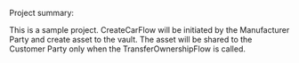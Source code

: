Project summary:

This is a sample project. CreateCarFlow will be initiated by the Manufacturer Party and create asset to the vault. 
The asset will be shared to the Customer Party only when the TransferOwnershipFlow is called.